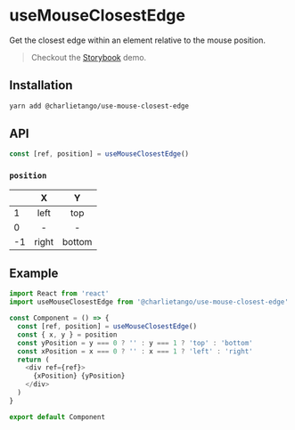 # useMouseClosestEdge

Get the closest edge within an element relative to the mouse position.

> Checkout the [Storybook](https://ct-hooks.netlify.com/?path=/story/usemouseclosestedge--readme) demo.

## Installation

```sh
yarn add @charlietango/use-mouse-closest-edge
```

## API

```js
const [ref, position] = useMouseClosestEdge()
```

### `position`

|     |   X   |   Y    |
| --- | :---: | :----: |
| 1   | left  |  top   |
| 0   |   -   |   -    |
| -1  | right | bottom |

## Example

```js
import React from 'react'
import useMouseClosestEdge from '@charlietango/use-mouse-closest-edge'

const Component = () => {
  const [ref, position] = useMouseClosestEdge()
  const { x, y } = position
  const yPosition = y === 0 ? '' : y === 1 ? 'top' : 'bottom'
  const xPosition = x === 0 ? '' : x === 1 ? 'left' : 'right'
  return (
    <div ref={ref}>
      {xPosition} {yPosition}
    </div>
  )
}

export default Component
```
